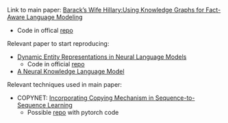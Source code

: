 Link to main paper: [Barack’s Wife Hillary:Using Knowledge Graphs for Fact-Aware Language Modeling](https://rloganiv.github.io/assets/projects/kglm.pdf)
* Code in offical [repo](https://github.com/rloganiv/kglm-model)

Relevant paper to start reproducing: 
* [Dynamic Entity Representations in Neural Language Models](https://www.aclweb.org/anthology/D17-1195.pdf) 
  * Code in official [repo](https://github.com/jiyfeng/entitynlm)
* [A Neural Knowledge Language Model](https://arxiv.org/pdf/1608.00318.pdf)

Relevant techniques used in main paper:
* COPYNET: [Incorporating Copying Mechanism in Sequence-to-Sequence Learning](https://www.aclweb.org/anthology/P16-1154.pdf)
  * Possible [repo](https://github.com/mjc92/CopyNet) with pytorch code 


